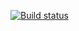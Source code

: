 [![Build status](https://ci.appveyor.com/api/projects/status/m5vc03g5dyq4r4t4?svg=true)](https://ci.appveyor.com/project/Dmitrii-Q/javagradleselenide-01)
